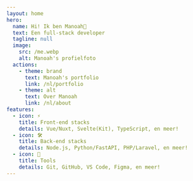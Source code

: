 ```yaml
---
layout: home
hero:
  name: Hi! Ik ben Manoah👋
  text: Een full-stack developer
  tagline: null
  image:
    src: /me.webp
    alt: Manoah's profielfoto
  actions:
    - theme: brand
      text: Manoah's portfolio
      link: /nl/portfolio
    - theme: alt
      text: Over Manoah
      link: /nl/about
features:
  - icon: ⚡️
    title: Front-end stacks
    details: Vue/Nuxt, Svelte(Kit), TypeScript, en meer!
  - icon: 🛠️
    title: Back-end stacks
    details: Node.js, Python/FastAPI, PHP/Laravel, en meer!
  - icon: 🔧
    title: Tools
    details: Git, GitHub, VS Code, Figma, en meer!
---
```

